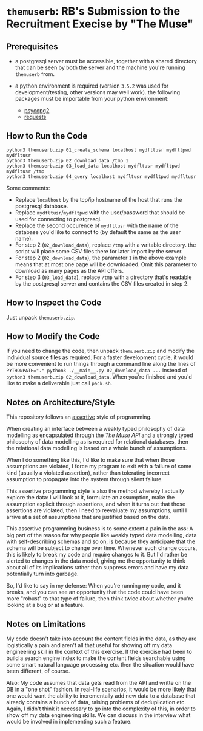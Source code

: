 # `themuserb`: RB's Submission to the Recruitment Execise by "The Muse"


## Prerequisites

* a postgresql server must be accessible, together with a shared directory
  that can be seen by both the server and the machine you're running
  `themuserb` from.

* a python environment is required (version `3.5.2` was used for
  development/testing, other versions may well work).  the following
  packages must be importable from your python environment:

    - [psycopg2](http://initd.org/psycopg/)    
    - [requests](http://docs.python-requests.org/en/master/)


## How to Run the Code

```
python3 themuserb.zip 01_create_schema localhost mydfltusr mydfltpwd mydfltusr
python3 themuserb.zip 02_download_data /tmp 1
python3 themuserb.zip 03_load_data localhost mydfltusr mydfltpwd mydfltusr /tmp
python3 themuserb.zip 04_query localhost mydfltusr mydfltpwd mydfltusr
```

Some comments:

* Replace `localhost` by the tcp/ip hostname of the host that runs
  the postgresql database.
* Replace `mydfltusr`/`mydfltpwd` with the user/password that should
  be used for connecting to postgresql.
* Replace the second occurence of `mydfltusr` with the name of the
  database you'd like to connect to (by default the same as the user name).
* For step 2 (`02_download_data`), replace `/tmp` with a writable directory.
  the script will place some CSV files there for later import by the server.
* For step 2 (`02_download_data`), the parameter `1` in the above example
  means that at most one page will be downloaded.  Omit this parameter to
  download as many pages as the API offers.
* For step 3 (`03_load_data`), replace `/tmp` with a directory that's
  readable by the postgresql server and contains the CSV files created
  in step 2.


## How to Inspect the Code

Just unpack `themuserb.zip`.


## How to Modify the Code

If you need to change the code, then unpack `themuserb.zip` and modify
the individual source files as required.  For a faster development cycle,
it would be more convenient to run things through a command line along
the lines of `PYTHONPATH="." python3 ./__main__.py 02_download_data ...`
instead of `python3 themuserb.zip 02_download_data`.  When you're finished
and you'd like to make a deliverable just call `pack.sh`.


## Notes on Architecture/Style

This repository follows an
[assertive](https://en.wikipedia.org/wiki/Assertion_(software_development))
style of programming.

When creating an interface between a weakly typed
philosophy of data modelling as encapsulated through the *The Muse API*
and a strongly typed
philosophy of data modelling as is required for relational databases,
then the relational data modelling is based on a whole bunch of assumptions.

When I do something like this, I'd like to make sure that when those
assumptions are violated, I force my program to exit with a failure of
some kind (usually a violated assertion), rather than tolerating
incorrect assumption to propagate into the system through silent failure.

This assertive programming style is also the method whereby I actually
explore the data: I will look at it, formulate an assumption, make the
assumption explicit through assertions, and when it turns out that those
assertions are violated, then I need to reevaluate my assumptions, until
I arrive at a set of assumptions that are justified based on the data.

This assertive programming business is to some extent a pain in the ass:
A big part of the reason for why people like weakly typed data modelling,
data with self-describing schemas and so on, is because they anticipate
that the schema will be subject to change over time.  Whenever such
change occurs, this is likely to break my code and require changes to it.
But I'd rather be alerted to changes in the data model, giving me the
opportunity to think about all of its implications rather than suppress
errors and have my data potentially turn into garbage.

So, I'd like to say in my defense:  When you're running my code, and it
breaks, and you can see an opportunity that the code could have been more
"robust" to that type of failure, then think twice about whether you're
looking at a bug or at a feature.


## Notes on Limitations

My code doesn't take into account the content fields in the data, as they
are logistically a pain and aren't all that useful for showing off my
data engineering skill in the context of this exercise.  If the exercise
had been to build a search engine index to make the content fields
searchable using some smart natural language processing etc. then the
situation would have been different, of course.

Also: My code assumes that data gets read from the API and writte on the DB
in a "one shot" fashion.  In real-life scenarios, it would be more likely
that one would want the ability to incrementally add new data to a database
that already contains a bunch of data, raising problems of deduplication etc.
Again, I didn't think it necessary to go into the complexity of this, in
order to show off my data engineering skills.  We can discuss in the
interview what would be involved in implementing such a feature.
